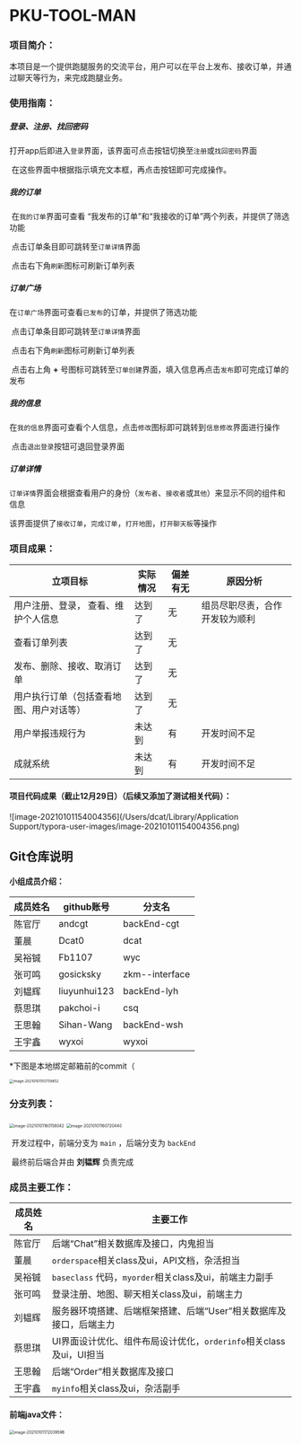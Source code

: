 # PKU-TOOL-MAN
### 项目简介：

​	本项目是一个提供跑腿服务的交流平台，用户可以在平台上发布、接收订单，并通过聊天等行为，来完成跑腿业务。



### 使用指南：

##### 登录、注册、找回密码

​	打开app后即进入`登录`界面，该界面可点击按钮切换至`注册`或`找回密码`界面

​	在这些界面中根据指示填充文本框，再点击按钮即可完成操作。



##### 我的订单

​	在`我的订单`界面可查看 “我发布的订单”和“我接收的订单”两个列表，并提供了筛选功能

​	点击订单条目即可跳转至`订单详情`界面

​	点击右下角`刷新`图标可刷新订单列表



##### 订单广场

​	在`订单广场`界面可查看`已发布`的订单，并提供了筛选功能

​	点击订单条目即可跳转至`订单详情`界面

​	点击右下角`刷新`图标可刷新订单列表

​	点击右上角 **+** 号图标可跳转至`订单创建`界面，填入信息再点击`发布`即可完成订单的发布



##### 我的信息

​	在`我的信息`界面可查看个人信息，点击`修改`图标即可跳转到`信息修改`界面进行操作

​	点击`退出登录`按钮可退回登录界面



##### 订单详情

​	`订单详情`界面会根据查看用户的身份（`发布者`、`接收者`或`其他`）来显示不同的组件和信息

​	该界面提供了`接收订单`，`完成订单`，`打开地图`，`打开聊天板`等操作



### 项目成果：

| **立项目标**                             | **实际情况** | **偏差有无** | **原因分析**                   |
| ---------------------------------------- | ------------ | ------------ | ------------------------------ |
| 用户注册、登录，  查看、维护个人信息     | 达到了       | 无           | 组员尽职尽责，合作开发较为顺利 |
| 查看订单列表                             | 达到了       | 无           |                                |
| 发布、删除、接收、取消订单               | 达到了       | 无           |                                |
| 用户执行订单（包括查看地图、用户对话等） | 达到了       | 无           |                                |
| 用户举报违规行为                         | 未达到       | 有           | 开发时间不足                   |
| 成就系统                                 | 未达到       | 有           | 开发时间不足                   |

#### 项目代码成果（截止12月29日）（后续又添加了测试相关代码）：

![image-20210101154004356](/Users/dcat/Library/Application Support/typora-user-images/image-20210101154004356.png)





## Git仓库说明

#### 小组成员介绍：

| 成员姓名 | github账号   | 分支名         |
| -------- | ------------ | -------------- |
| 陈官厅   | andcgt       | backEnd-cgt    |
| 董晨     | Dcat0        | dcat           |
| 吴裕铖   | Fb1107       | wyc            |
| 张可鸣   | gosicksky    | zkm--interface |
| 刘韫辉   | liuyunhui123 | backEnd-lyh    |
| 蔡思琪   | pakchoi-i    | csq            |
| 王思翰   | Sihan-Wang   | backEnd-wsh    |
| 王宇鑫   | wyxoi        | wyxoi          |

*下图是本地绑定邮箱前的commit（

<img src="/Users/dcat/Library/Application Support/typora-user-images/image-20210101155759852.png" alt="image-20210101155759852" style="zoom:45%;" />



### 分支列表：

<img src="/Users/dcat/Library/Application Support/typora-user-images/image-20210101160158042.png" alt="image-20210101160158042" style="zoom:50%;" />

<img src="/Users/dcat/Library/Application Support/typora-user-images/image-20210101160720440.png" alt="image-20210101160720440" style="zoom:50%;" />

​	开发过程中，前端分支为 `main` ，后端分支为 `backEnd` 

​	最终前后端合并由 **刘韫辉** 负责完成



### 成员主要工作：

| 成员姓名 | 主要工作                                                     |
| -------- | ------------------------------------------------------------ |
| 陈官厅   | 后端“Chat”相关数据库及接口，内鬼担当                         |
| 董晨     | `orderspace`相关class及ui，API文档，杂活担当                 |
| 吴裕铖   | `baseclass` 代码，`myorder`相关class及ui，前端主力副手       |
| 张可鸣   | 登录注册、地图、聊天相关class及ui，前端主力                  |
| 刘韫辉   | 服务器环境搭建、后端框架搭建、后端“User”相关数据库及接口，后端主力 |
| 蔡思琪   | UI界面设计优化、组件布局设计优化，`orderinfo`相关class及ui，UI担当 |
| 王思翰   | 后端“Order”相关数据库及接口                                  |
| 王宇鑫   | `myinfo`相关class及ui，杂活副手                              |



#### 前端java文件：

<img src="/Users/dcat/Library/Application Support/typora-user-images/image-20210101172039596.png" alt="image-20210101172039596" style="zoom:50%;" />